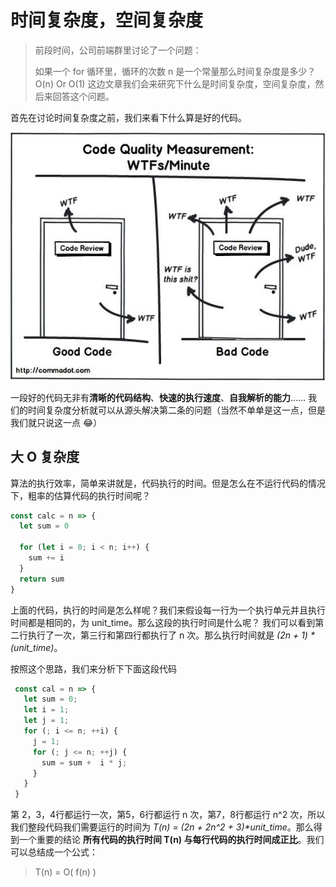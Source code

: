 # 时间复杂度，空间复杂度

> 前段时间，公司前端群里讨论了一个问题：
> 
> 如果一个 for 循环里，循环的次数 n 是一个常量那么时间复杂度是多少？ O(n) Or O(1)
> 这边文章我们会来研究下什么是时间复杂度，空间复杂度，然后来回答这个问题。

首先在讨论时间复杂度之前，我们来看下什么算是好的代码。

![code review](./img/codeReview.jpeg)

一段好的代码无非有**清晰的代码结构**、**快速的执行速度**、**自我解析的能力**……
我们的时间复杂度分析就可以从源头解决第二条的问题（当然不单单是这一点，但是我们就只说这一点 😂）

## 大 O 复杂度

算法的执行效率，简单来讲就是，代码执行的时间。但是怎么在不运行代码的情况下，粗率的估算代码的执行时间呢？

```javascript
const calc = n => {
  let sum = 0

  for (let i = 0; i < n; i++) {
    sum += i
  }
  return sum
}
```

上面的代码，执行的时间是怎么样呢？我们来假设每一行为一个执行单元并且执行时间都是相同的，为 unit_time。那么这段的执行时间是什么呢？
我们可以看到第二行执行了一次，第三行和第四行都执行了 n 次。那么执行时间就是 *(2n + 1) \* (unit_time)*。

按照这个思路，我们来分析下下面这段代码

```javascript
 const cal = n => {
   let sum = 0;
   let i = 1;
   let j = 1;
   for (; i <= n; ++i) {
     j = 1;
     for (; j <= n; ++j) {
       sum = sum +  i * j;
     }
   }
 }
```

第 2，3，4行都运行一次，第5，6行都运行 n 次，第7，8行都运行 n^2 次，所以我们整段代码我们需要运行的时间为 *T(n) = (2n + 2n^2 + 3)\*unit_time*。那么得到一个重要的结论 **所有代码的执行时间 T(n) 与每行代码的执行时间成正比**。我们可以总结成一个公式：

> T(n) = O( f(n) )
